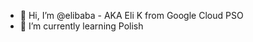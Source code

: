 - 👋 Hi, I’m @elibaba - AKA Eli K from Google Cloud PSO
- 🌱 I’m currently learning Polish

<!---
elibaba/elibaba is a ✨ special ✨ repository because its `README.md` (this file) appears on your GitHub profile.
You can click the Preview link to take a look at your changes.
--->

